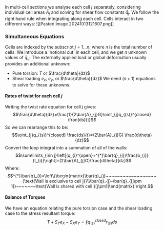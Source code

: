 In multi-cell sections we analyse each cell $j$ separately, considering individual cell areas $\bar{A}_{j}$ and solving for shear flow constants $\bar{q}_{j}$.
We follow the right hand rule when integrating along each cell.
Cells interact in two different ways:
![[Pasted image 20241013121607.png]]
### Simultaneous Equations
Cells are indexed by the subscript $j=1...n$, where $n$ is the total number of cells.
We introduce a 'notional cut' in each cell, and we get $n$ unknown values of $\bar{q}_{J}$.
The externally applied load or global deformation usually provides an additional unknown:
- Pure torsion: $T$ or $\frac{d\theta}{dz}$
- Shear loading $e_{x}$, $e_{y}$, or $\frac{d\theta}{dz}$
We need $(n+1)$ equations to solve for these unknowns.
#### Rates of twist for each cell $j$
Writing the twist rate equation for cell $j$ gives:
$$\frac{d\theta}{dz}=\frac{1}{2\bar{A}_{j}G}\oint_{j}q_{(s)}^{closed} \frac{ds}{t}$$
So we can rearrange this to be:
$$\oint_{j}q_{(s)}^{closed} \frac{ds}{t}=(2\bar{A}_{j}G) \frac{d\theta}{dz}$$
Convert the loop integral into a summation of all of the walls:
$$\sum\limits_{i\in j}\left[(q_{i}^{open}+^{*}\bar{q}_{i})\frac{b_{i}}{t_{i}}\right]=(2\bar{A}_{j}G)\frac{d\theta}{dz}$$
Where:
$$^{*}\bar{q}_{i}=\left\{\begin{matrix}\bar{q}_{j}~~~~~~~~~~~~~~~~~~{\text{Wall is exclusive to cell j}}\\\bar{q}_{j}-\bar{q}_{[j\pm 1]}~~~~~~~\text{Wall is shared with cell }[j\pm1]\end{matrix} \right.$$
#### Balance of Torques
We have an equation relating the pure torsion case and the shear loading case to the stress resultant torque:
$$T+S_{Y}e_{X}-S_{X}e_{Y}=\oint q_{(s)}^{closed}r_{(s)}ds$$

